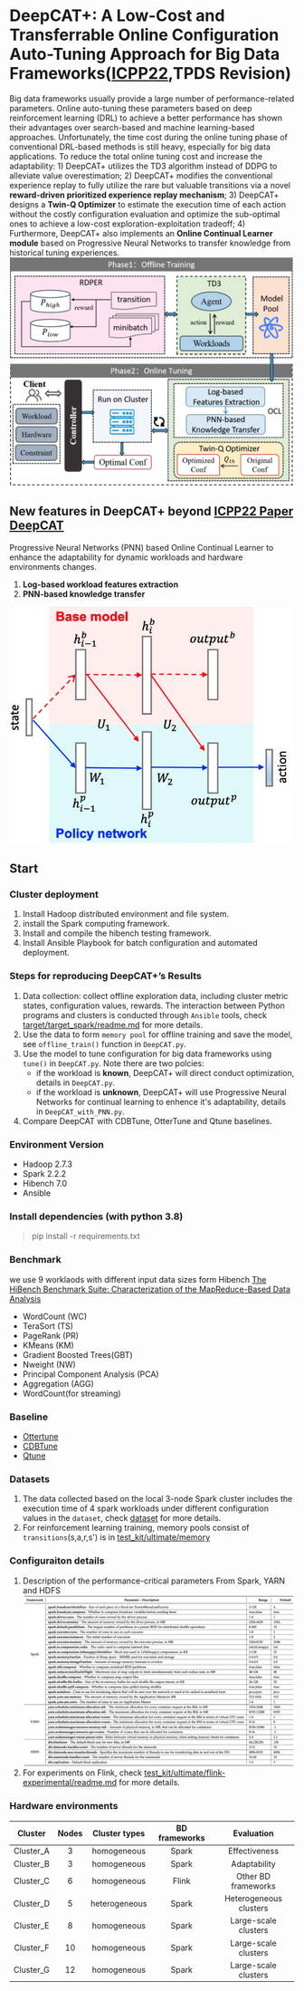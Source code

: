 # DeepCAT+: A Low-Cost and Transferrable Online Configuration Auto-Tuning Approach for Big Data Frameworks([ICPP22](https://dl.acm.org/doi/abs/10.1145/3545008.3545018),TPDS Revision)
Big data frameworks usually provide a large number of performance-related parameters. Online auto-tuning these parameters based on deep reinforcement learning (DRL) to achieve a better performance has shown their advantages over search-based and machine learning-based approaches. Unfortunately, the time cost during the online tuning phase of conventional DRL-based methods is still heavy, especially for big data applications. To reduce the total online tuning cost and increase the adaptability: 1) DeepCAT+ utilizes the TD3 algorithm instead of DDPG to alleviate value overestimation; 2) DeepCAT+ modifies the conventional experience replay to fully utilize the rare but valuable transitions via a novel **reward-driven prioritized experience replay mechanism**; 3) DeepCAT+ designs a **Twin-Q Optimizer** to estimate the execution time of each action without the costly configuration evaluation and optimize the sub-optimal ones to achieve a low-cost exploration-exploitation tradeoff; 4) Furthermore, DeepCAT+ also implements an **Online Continual Learner module** based on Progressive Neural Networks to transfer knowledge from historical tuning experiences. 
![system overview](https://github.com/wiluen/DeepCAT/blob/main/fig/overview.jpg)

## New features in DeepCAT+ beyond [ICPP22 Paper DeepCAT](https://dl.acm.org/doi/abs/10.1145/3545008.3545018)
Progressive Neural Networks (PNN) based Online Continual Learner to enhance the adaptability for dynamic workloads and hardware environments changes.
1. **Log-based workload features extraction** 
2. **PNN-based knowledge transfer**
   
<img src="https://github.com/wiluen/DeepCAT/blob/main/fig/pnn.jpg" alt="pnn" width="500"/>


## Start
### Cluster deployment
1. Install Hadoop distributed environment and file system.
2. install the Spark computing framework.
3. Install and compile the hibench testing framework.
4. Install Ansible Playbook for batch configuration and automated deployment.

### Steps for reproducing DeepCAT+’s Results
1. Data collection: collect offline exploration data, including cluster metric states, configuration values, rewards. The interaction between Python programs and clusters is conducted through `Ansible` tools, check [target/target_spark/readme.md](https://github.com/wiluen/DeepCAT/blob/main/target/target_spark/readme.md) for more details.
2. Use the data to form `memory pool` for offline training and save the model, see `offline_train()` function in `DeepCAT.py`.
3. Use the model to tune configuration for big data frameworks using `tune()` in `DeepCAT.py`. Note there are two polcies:
   - if the workload is **known**, DeepCAT+ will direct conduct optimization, details in `DeepCAT.py`.
   - if the workload is **unknown**, DeepCAT+ will use Progressive Neural Networks for continual learning to enhence it's adaptability, details in `DeepCAT_with_PNN.py`.
4. Compare DeepCAT with CDBTune, OtterTune and Qtune baselines.
   
### Environment Version
- Hadoop 2.7.3
- Spark 2.2.2
- Hibench 7.0
- Ansible

### Install dependencies (with python 3.8)
> pip install -r requirements.txt

### Benchmark
we use 9 worklaods with different input data sizes form Hibench [The HiBench Benchmark Suite: Characterization of the MapReduce-Based Data Analysis](https://www.spec.org/sources/cloudiaas2018/sources/hibench/HiBench/WISS10_conf_full_011.pdf)
- WordCount (WC)
- TeraSort (TS)
- PageRank (PR)
- KMeans (KM)
- Gradient Boosted Trees(GBT)
- Nweight (NW)
- Principal Component Analysis (PCA)
- Aggregation (AGG)
- WordCount(for streaming)

### Baseline
- [Ottertune](https://dl.acm.org/doi/abs/10.1145/3035918.3064029)
- [CDBTune](https://dl.acm.org/doi/abs/10.1145/3299869.3300085)
- [Qtune](https://dl.acm.org/doi/abs/10.14778/3352063.3352129)

### Datasets
1. The data collected based on the local 3-node Spark cluster includes the execution time of 4 spark workloads under different configuration values in the `dataset`, check [dataset](https://github.com/wiluen/DeepCAT/tree/main/dataset) for more details.
2. For reinforcement learning training, memory pools consist of `transitions`(s,a,r,s') is in [test_kit/ultimate/memory](https://github.com/wiluen/DeepCAT/tree/main/test_kit/ultimate/memory) 

### Configuraiton details
1. Description of the performance-critical parameters From Spark, YARN and HDFS
![Description of the performance-critical parameters From Spark, YARN and HDFS](https://github.com/wiluen/DeepCAT/blob/main/fig/sparkconf.jpg)
2. For experiments on Flink, check [test_kit/ultimate/flink-experimental/readme.md](https://github.com/wiluen/DeepCAT/blob/main/test_kit/ultimate/flink-experimental/readme.md) for more details.

### Hardware environments
|  Cluster   | Nodes |Cluster types|BD frameworks|Evaluation|
|  :----:  | :----:  | :----:  | :----:  | :----:  |
| Cluster_A  | 3 | homogeneous | Spark | Effectiveness |
| Cluster_B  | 3 | homogeneous | Spark | Adaptability |
| Cluster_C  | 6 | homogeneous | Flink | Other BD frameworks|
| Cluster_D  | 5 | heterogeneous | Spark |Heterogeneous clusters|
| Cluster_E  | 8 | homogeneous | Spark |Large-scale clusters|
| Cluster_F  | 10 | homogeneous | Spark |Large-scale clusters|
| Cluster_G  | 12 | homogeneous | Spark |Large-scale clusters|
